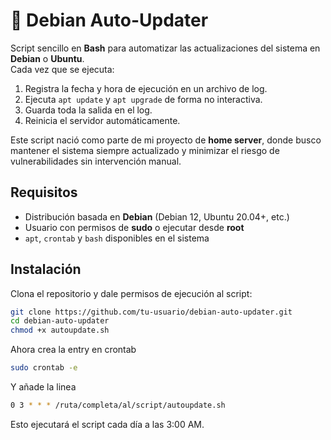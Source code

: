 # 🔄 Debian Auto-Updater

Script sencillo en **Bash** para automatizar las actualizaciones del sistema en **Debian** o **Ubuntu**.  
Cada vez que se ejecuta:
1. Registra la fecha y hora de ejecución en un archivo de log.
2. Ejecuta `apt update` y `apt upgrade` de forma no interactiva.
3. Guarda toda la salida en el log.
4. Reinicia el servidor automáticamente.

Este script nació como parte de mi proyecto de **home server**, donde busco mantener el sistema siempre actualizado y minimizar el riesgo de vulnerabilidades sin intervención manual.

## Requisitos
- Distribución basada en **Debian** (Debian 12, Ubuntu 20.04+, etc.)
- Usuario con permisos de **sudo** o ejecutar desde **root**
- `apt`, `crontab` y `bash` disponibles en el sistema

## Instalación

Clona el repositorio y dale permisos de ejecución al script:

```bash
git clone https://github.com/tu-usuario/debian-auto-updater.git
cd debian-auto-updater
chmod +x autoupdate.sh
```
Ahora crea la entry en crontab
```bash
sudo crontab -e
```
Y añade la linea
```bash
0 3 * * * /ruta/completa/al/script/autoupdate.sh
```
Esto ejecutará el script cada día a las 3:00 AM.
